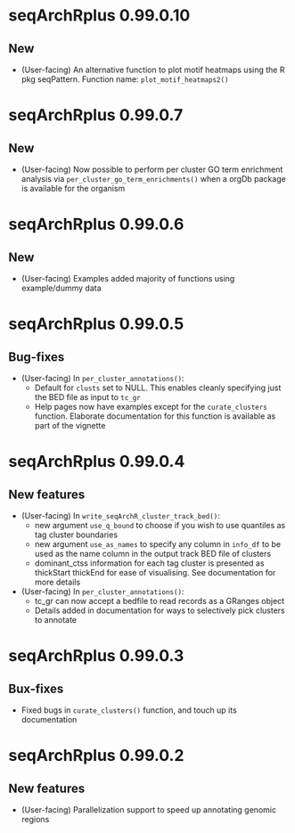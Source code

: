 # seqArchRplus 0.99.0.10

## New
* (User-facing) An alternative function to plot motif heatmaps using the R pkg 
  seqPattern. Function name: `plot_motif_heatmaps2()`


# seqArchRplus 0.99.0.7

## New
* (User-facing) Now possible to perform per cluster GO term enrichment analysis 
  via `per_cluster_go_term_enrichments()` when a orgDb package is available for
  the organism


# seqArchRplus 0.99.0.6

## New
* (User-facing) Examples added majority of functions using example/dummy data

# seqArchRplus 0.99.0.5

## Bug-fixes
* (User-facing) In `per_cluster_annotations()`:
  * Default for `clusts` set to NULL. This enables cleanly specifying just the 
  BED file as input to `tc_gr`
  * Help pages now have examples except for the `curate_clusters` function. 
  Elaborate documentation for this function is available as part of the 
  vignette

# seqArchRplus 0.99.0.4

## New features
* (User-facing) In `write_seqArchR_cluster_track_bed()`: 
  * new argument `use_q_bound` to choose if you wish to use quantiles as 
  tag cluster boundaries
  * new argument `use_as_names` to specify any column in `info_df` to be used 
  as the name column in the output track BED file of clusters
  * dominant_ctss information for each tag cluster is presented as thickStart 
  thickEnd for ease of visualising. See documentation for more details
* (User-facing) In `per_cluster_annotations()`:
  * tc_gr can now accept a bedfile to read records as a GRanges object
  * Details added in documentation for ways to selectively pick clusters to 
  annotate



# seqArchRplus 0.99.0.3

## Bux-fixes
* Fixed bugs in `curate_clusters()` function, and touch up its documentation


# seqArchRplus 0.99.0.2

## New features
* (User-facing) Parallelization support to speed up annotating genomic regions
